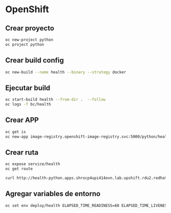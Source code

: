 # OpenShift

## Crear proyecto

~~~ bash
oc new-project python
oc project python
~~~

## Crear build config
~~~ bash
oc new-build --name health --binary --strategy docker
~~~

## Ejecutar build
~~~ bash
oc start-build health --from-dir .  --follow
oc logs -f bc/health
~~~


## Crear APP

~~~ bash
oc get is
oc new-app image-registry.openshift-image-registry.svc:5000/python/health
~~~

## Crear ruta

~~~ bash
oc expose service/health
oc get route

curl http://health-python.apps.shrocp4upi414ovn.lab.upshift.rdu2.redhat.com/sample/
~~~

## Agregar variables de entorno

~~~ bash
oc set env deploy/health ELAPSED_TIME_READINESS=60 ELAPSED_TIME_LIVENESS=120 ELAPSED_TIME=60
~~~